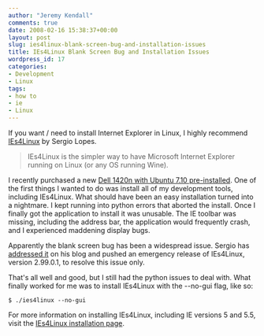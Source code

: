 ```yaml
---
author: "Jeremy Kendall"
comments: true
date: 2008-02-16 15:38:37+00:00
layout: post
slug: ies4linux-blank-screen-bug-and-installation-issues
title: IEs4Linux Blank Screen Bug and Installation Issues
wordpress_id: 17
categories:
- Development
- Linux
tags:
- how to
- ie
- Linux
---
```


If you want / need to install Internet Explorer in Linux, I highly recommend [IEs4Linux](http://www.tatanka.com.br/ies4linux/page/Main_Page) by Sergio Lopes.


> IEs4Linux is the simpler way to have Microsoft Internet Explorer running on Linux (or any OS running Wine).


I recently purchased a new [Dell 1420n with Ubuntu 7.10 pre-installed](http://www.dell.com/ubuntu).  One of the first things I wanted to do was install all of my development tools, including IEs4Linux.  What should have been an easy installation turned into a nightmare.  I kept running into python errors that aborted the install.  Once I finally got the application to install it was unusable.  The IE toolbar was missing, including the address bar, the application would frequently crash, and I experienced maddening display bugs.

Apparently the blank screen bug has been a widespread issue.  Sergio has [addressed it](http://www.tatanka.com.br/ies4linux/news/54) on his blog and pushed an emergency release of IEs4Linux, version 2.99.0.1, to resolve this issue only.

That's all well and good, but I still had the python issues to deal with.  What finally worked for me was to install IEs4Linux with the --no-gui flag, like so:

    
    $ ./ies4linux --no-gui



For more information on installing IEs4Linux, including IE versions 5 and 5.5, visit the [IEs4Linux installation page](http://www.tatanka.com.br/ies4linux/page/Installation).
